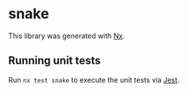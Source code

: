 # snake

This library was generated with [Nx](https://nx.dev).

## Running unit tests

Run `nx test snake` to execute the unit tests via [Jest](https://jestjs.io).
